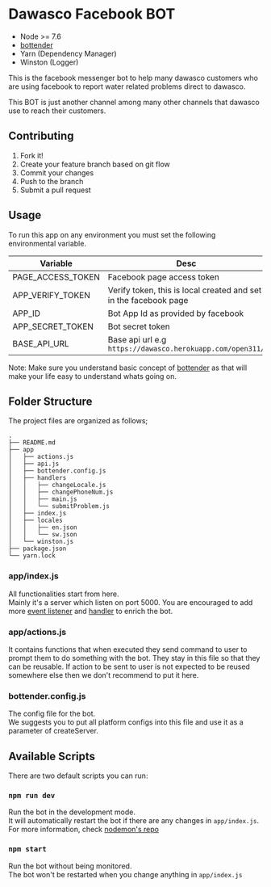 # Dawasco Facebook BOT 
- Node >= 7.6
- [bottender](https://github.com/Yoctol/bottender)
- Yarn (Dependency Manager)
- Winston (Logger)

This is the facebook messenger bot to help many dawasco customers who are using facebook to report water related problems direct to dawasco. 

This BOT is just another channel among many other channels that dawasco use to reach their customers.

## Contributing

1. Fork it!
2. Create your feature branch based on git flow 
3. Commit your changes
4. Push to the branch
5. Submit a pull request

## Usage
To run this app on any environment you must set the following environmental variable.

Variable | Desc
--------| -------
PAGE_ACCESS_TOKEN | Facebook page access token
APP_VERIFY_TOKEN | Verify token, this is local created and set in the facebook page
APP_ID | Bot App Id as provided by facebook
APP_SECRET_TOKEN | Bot secret token
BASE_API_URL | Base api url e.g `https://dawasco.herokuapp.com/open311/`

Note:
Make sure you understand basic concept of [bottender](https://github.com/Yoctol/bottender) as that
will make your life easy to understand whats going on.


## Folder Structure

The project files are organized as follows;

```
.
├── README.md
├── app
│   ├── actions.js
│   ├── api.js
│   ├── bottender.config.js
│   ├── handlers
│   │   ├── changeLocale.js
│   │   ├── changePhoneNum.js
│   │   ├── main.js
│   │   └── submitProblem.js
│   ├── index.js
│   ├── locales
│   │   ├── en.json
│   │   └── sw.json
│   └── winston.js
├── package.json
└── yarn.lock
```


### app/index.js

All functionalities start from here.\
Mainly it's a server which listen on port 5000. You are encouraged to add more [event listener](https://bottender.js.org/docs/APIReference-Event)
and [handler](https://bottender.js.org/docs/APIReference-Handler) to enrich the bot.

### app/actions.js
It contains functions that when executed they send command to user to prompt them to do something with the bot. They stay in this file so that they can be reusable. If action to be sent to user is not expected to be reused
somewhere else then we don't recommend to put it here.

### bottender.config.js

The config file for the bot.\
We suggests you to put all platform configs into this file and use it as a parameter
of createServer.

## Available Scripts

There are two default scripts you can run:

### `npm run dev`

Run the bot in the development mode.\
It will automatically restart the bot if there are any changes in `app/index.js`.\
For more information, check [nodemon's repo](https://github.com/remy/nodemon)

### `npm start`

Run the bot without being monitored.\
The bot won't be restarted when you change anything in `app/index.js`

